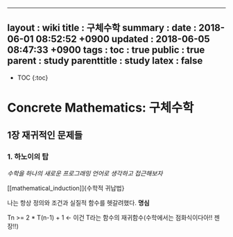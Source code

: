 ---
layout  : wiki
title   : 구체수학
summary : 
date    : 2018-06-01 08:52:52 +0900
updated : 2018-06-05 08:47:33 +0900
tags    : 
toc     : true
public  : true
parent  : study
parenttitle : study
latex   : false
---
* TOC
{:toc}

# Concrete Mathematics: 구체수학

## 1장 재귀적인 문제들

### 1. 하노이의 탑

*수학을 하나의 새로운 프로그래밍 언어로 생각하고 접근해보자*

[[mathematical_induction]]{수학적 귀납법}

나는 항상 정의와 조건과 실질적 함수를 헷갈려했다. **명심**

Tn >= 2 * T(n-1) + 1 <- 이건 T라는 함수의 재귀함수(수학에서는 점화식이다아!! 젠장!!)

